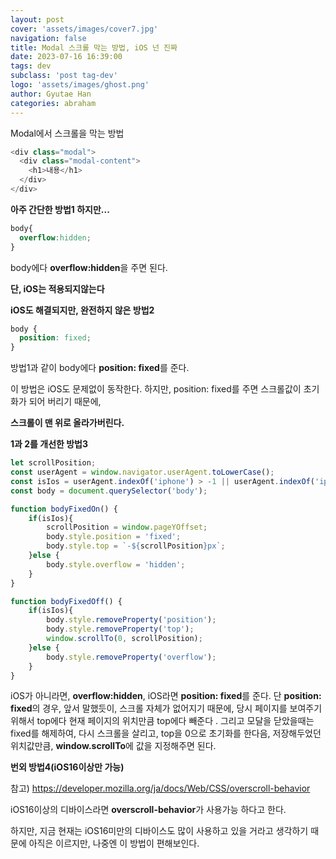 ```yaml
---
layout: post
cover: 'assets/images/cover7.jpg'
navigation: false
title: Modal 스크롤 막는 방법, iOS 넌 진짜 
date: 2023-07-16 16:39:00
tags: dev
subclass: 'post tag-dev'
logo: 'assets/images/ghost.png'
author: Gyutae Han
categories: abraham
---
```


Modal에서 스크롤을 막는 방법

```javascript
<div class="modal">
  <div class="modal-content">
    <h1>내용</h1>
  </div>
</div>
```





**아주 간단한 방법1 하지만...**

```css
body{
  overflow:hidden;
}
```

body에다 **overflow:hidden**을 주면 된다.

**단,  iOS는 적용되지않는다**



**iOS도 해결되지만, 완전하지 않은 방법2**

```css
body {
  position: fixed;
}
```

방법1과 같이 body에다 **position: fixed**를 준다. 

이 방법은 iOS도 문제없이 동작한다. 하지만, position: fixed를 주면 스크롤값이 초기화가 되어 버리기 때문에,

**스크롤이 맨 위로 올라가버린다.** 



**1과 2를 개선한 방법3**

```javascript
let scrollPosition;
const userAgent = window.navigator.userAgent.toLowerCase();
const isIos = userAgent.indexOf('iphone') > -1 || userAgent.indexOf('ipad') > -1 && 'ontouchend' in document;
const body = document.querySelector('body');

function bodyFixedOn() {
    if(isIos){
        scrollPosition = window.pageYOffset;
        body.style.position = 'fixed';
        body.style.top = `-${scrollPosition}px`;
    }else {
        body.style.overflow = 'hidden';
    }
}

function bodyFixedOff() {
    if(isIos){
        body.style.removeProperty('position');
        body.style.removeProperty('top');
        window.scrollTo(0, scrollPosition);
    }else {
        body.style.removeProperty('overflow');
    }
}
```

iOS가 아니라면, **overflow:hidden**, iOS라면 **position: fixed**를 준다. 단 **position: fixed**의 경우, 앞서 말했듯이, 스크롤 자체가 없어지기 때문에, 당시 페이지를 보여주기 위해서 top에다 현재 페이지의 위치만큼 top에다 빼준다 . 그리고 모달을 닫았을때는 fixed를 해제하여, 다시 스크롤을 살리고, top을 0으로 초기화를 한다음, 저장해두었던 위치값만큼, **window.scrollTo**에 값을 지정해주면 된다.



**번외 방법4(iOS16이상만 가능)**

참고) https://developer.mozilla.org/ja/docs/Web/CSS/overscroll-behavior

iOS16이상의 디바이스라면 **overscroll-behavior**가 사용가능 하다고 한다.

하지만, 지금 현재는 iOS16미만의 디바이스도 많이 사용하고 있을 거라고 생각하기 때문에 아직은 이르지만, 나중엔 이 방법이 편해보인다.

